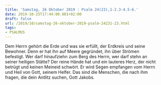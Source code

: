 ```yaml
---
title: 'Samstag, 26 Oktober 2019 : Psalm 24(23),1-2.3-4.5-6.'
date: 2019-10-25T17:44:00.001+02:00
draft: false
url: /2019/10/samstag-26-oktober-2019-psalm-24231-23.html
tags: 
- PSALMUS
---
```


Dem Herrn gehört die Erde und was sie erfüllt, der Erdkreis und seine Bewohner. Denn er hat ihn auf Meere gegründet, ihn über Strömen befestigt. Wer darf hinaufziehn zum Berg des Herrn, wer darf stehn an seiner heiligen Stätte? Der reine Hände hat und ein lauteres Herz, der nicht betrügt und keinen Meineid schwört. Er wird Segen empfangen vom Herrn und Heil von Gott, seinem Helfer. Das sind die Menschen, die nach ihm fragen, die dein Antlitz suchen, Gott Jakobs.
